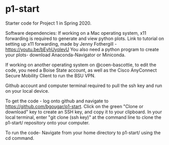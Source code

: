 # p1-start
Starter code for Project 1 in Spring 2020.

Software dependencies:
If working on a Mac operating system, x11 forwarding is required to generate and view python plots. 
Link to tutorial on setting up x11 forwarding, made by Jenny Fothergill - https://youtu.be/bEyhUyolevU
You also need a python program to create your plots- download Anaconda-Navigator or Miniconda.

If working on another operating system on @coen-bascottie, to edit the code, you need a Boise State account, as well as the Cisco AnyConnect Secure Mobility Client to run the BSU VPN. 

Github account and computer terminal required to pull the ssh key and run on your local device. 

To get the code - 
log onto github and navigate to https://github.com/bgougar/p1-start. Click on the green "Clone or download" key to create an SSH key, and copy it to your clipboard. In your local terminal, enter "git clone (ssh key)" at the command line to clone the p1-start/ repository onto your computer. 

To run the code- 
Navigate from your home directory to p1-start/ using the cd command. 
